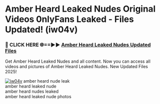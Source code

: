 # Amber Heard Leaked Nudes Original Videos 0nlyFans Leaked - Files Updated! (iw04v)

<h3>🔴 CLICK HERE 🌐==►► <a href="https://tinyurl.com/4mcuefdz" rel="nofollow">Amber Heard Leaked Nudes Updated Files</a></h3>

Get Amber Heard Leaked Nudes and all content. Now you can access all videos and pictures of Amber Heard Leaked Nudes. New Updated Files 2025!

[![iw04v](https://i.imgur.com/StAQSOY.gif)](https://tinyurl.com/4mcuefdz)
amber heard nude leak<br>
amber heard leaked nude<br>
amber heard nudes leaked<br>
amber heard leaked nude photos
